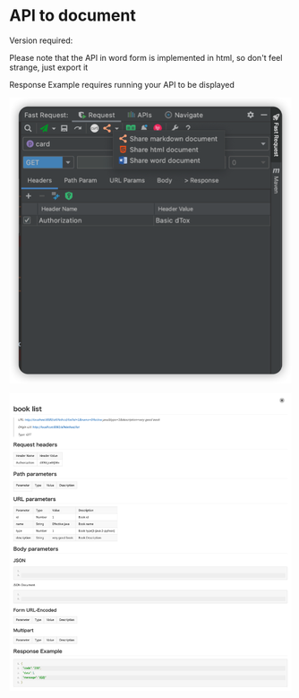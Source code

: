# API to document

Version required: <Badge text="2022.1.5+" />

Please note that the API in word form is implemented in html, so don't feel strange, just export it

Response Example requires running your API to be displayed

![shareDocButton](../../../.vuepress/public/img/shareApi_en.png)

![apiDocExample](../../../.vuepress/public/img/apiDocExample.png)
